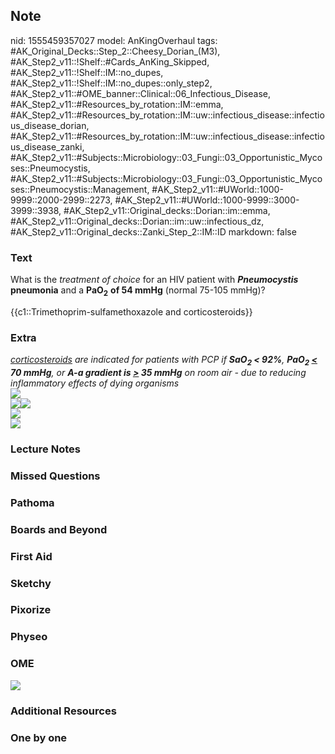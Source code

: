 ## Note
nid: 1555459357027
model: AnKingOverhaul
tags: #AK_Original_Decks::Step_2::Cheesy_Dorian_(M3), #AK_Step2_v11::!Shelf::#Cards_AnKing_Skipped, #AK_Step2_v11::!Shelf::IM::no_dupes, #AK_Step2_v11::!Shelf::IM::no_dupes::only_step2, #AK_Step2_v11::#OME_banner::Clinical::06_Infectious_Disease, #AK_Step2_v11::#Resources_by_rotation::IM::emma, #AK_Step2_v11::#Resources_by_rotation::IM::uw::infectious_disease::infectious_disease_dorian, #AK_Step2_v11::#Resources_by_rotation::IM::uw::infectious_disease::infectious_disease_zanki, #AK_Step2_v11::#Subjects::Microbiology::03_Fungi::03_Opportunistic_Mycoses::Pneumocystis, #AK_Step2_v11::#Subjects::Microbiology::03_Fungi::03_Opportunistic_Mycoses::Pneumocystis::Management, #AK_Step2_v11::#UWorld::1000-9999::2000-2999::2273, #AK_Step2_v11::#UWorld::1000-9999::3000-3999::3938, #AK_Step2_v11::Original_decks::Dorian::im::emma, #AK_Step2_v11::Original_decks::Dorian::im::uw::infectious_dz, #AK_Step2_v11::Original_decks::Zanki_Step_2::IM::ID
markdown: false

### Text
What is the <i>treatment of choice</i> for an HIV patient with
<b><i>Pneumocystis</i> pneumonia</b> and a <b>PaO</b><sub style=
"font-weight: bold;">2</sub> <b>of 54 mmHg</b> (normal 75-105
mmHg)?
<div>
  {{c1::Trimethoprim-sulfamethoxazole and corticosteroids}}
</div>

### Extra
<div>
  <i><u>corticosteroids</u> are indicated for patients with PCP if
  <b>SaO<sub>2</sub> < 92%</b>, <b>PaO<sub>2</sub> <u><</u>
  70 mmHg</b>, or <b>A-a gradient is <u>></u> 35 mmHg</b> on
  room air - due to reducing inflammatory effects of dying
  organisms</i>
</div>
<div>
  <i><img src="paste-2647362006679553.jpg"></i>
</div><i><img src="paste-9839770075559.jpg"><img src=
"paste-9955734192552.jpg"></i>
<div>
  <i><img src="mmkay.png"></i>
</div>
<div>
  <i><img src="paste-2628253697179649.jpg"></i>
</div>

### Lecture Notes


### Missed Questions


### Pathoma


### Boards and Beyond


### First Aid


### Sketchy


### Pixorize


### Physeo


### OME
<div class="ome-widget">
  <a href=
  "https://onlinemeded.org/spa/infectious-disease?ref=anki"><img src="_OME_AnkiFlashcards_Topic_3.png"></a>
</div>

### Additional Resources


### One by one

